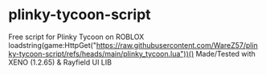 # plinky-tycoon-script
Free script for Plinky Tycoon on ROBLOX
loadstring(game:HttpGet("https://raw.githubusercontent.com/WareZ57/plinky-tycoon-script/refs/heads/main/plinky_tycoon.lua"))()
Made/Tested with XENO (1.2.65) & Rayfield UI LIB
